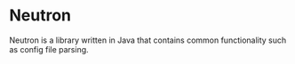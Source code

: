 # Neutron
Neutron is a library written in Java that contains common functionality such as config file parsing.